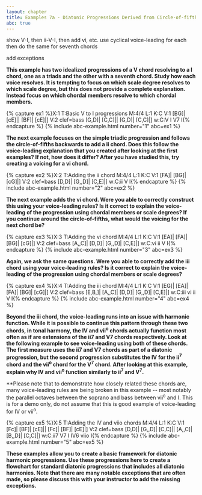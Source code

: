 ```yaml
---
layout: chapter
title: Examples 7a - Diatonic Progressions Derived from Circle-of-fifths Voice-leading
abc: true
---
```


show V-I, then ii-V-I, then add vi, etc.
  use cyclical voice-leading for each
  then do the same for seventh chords

add exceptions

**This example has two idealized progressions of a V chord resolving to a I chord, one as a triads and the other with a seventh chord. Study how each voice resolves. It is tempting to focus on which scale degree resolves to which scale degree, but this does not provide a complete explanation. Instead focus on which chordal members resolve to which chordal members.**

{% capture ex1 %}X:1
T:Basic V to I progressions
M:4/4
L:1
K:C
V:1
[BG]| [cE]|| [BF]| [cE]|]
V:2 clef=bass
[G,D]| [C,C]|| [G,D]| [C,C]|]
w:C:V I V7 I{% endcapture %}
{% include abc-example.html number="1" abc=ex1 %}

**The next example focuses on the simple triadic progression and follows the circle-of-fifths backwards to add a ii chord. Does this follow the voice-leading explanation that you created after looking at the first examples? If not, how does it differ? After you have studied this, try creating a voicing for a vi chord.**

{% capture ex2 %}X:2
T:Adding the ii chord
M:4/4
L:1
K:C
V:1
[FA]| [BG]| [cG]|]
V:2 clef=bass
[D,D]| [G,,D]| [C,E]|]
w:C:ii V I{% endcapture %}
{% include abc-example.html number="2" abc=ex2 %}

**The next example adds the vi chord. Were you able to correctly construct this using your voice-leading rules? Is it correct to explain the voice-leading of the progression using chordal members or scale degrees? If you continue around the circle-of-fifths, what would the voicing for the next chord be?**

{% capture ex3 %}X:3
T:Adding the vi chord
M:4/4
L:1
K:C
V:1
[EA]| [FA]| [BG]| [cG]|]
V:2 clef=bass
[A,,C]| [D,D]| [G,,D]| [C,E]|]
w:C:vi ii V I{% endcapture %}
{% include abc-example.html number="3" abc=ex3 %}

**Again, we ask the same questions. Were you able to correctly add the iii chord using your voice-leading rules? Is it correct to explain the voice-leading of the progression using chordal members or scale degrees?**

{% capture ex4 %}X:4
T:Adding the iii chord
M:4/4
L:1
K:C
V:1
[EG]| [EA]| [FA]| [BG]| [cG]|]
V:2 clef=bass
[E,B,]| [A,,C]| [D,D]| [G,,D]| [C,E]|]
w:C:iii vi ii V I{% endcapture %}
{% include abc-example.html number="4" abc=ex4 %}

**Beyond the iii chord, the voice-leading runs into an issue with harmonic function. While it is possible to continue this pattern through these two chords, in tonal harmony, the IV and vii<sup>o</sup> chords actually function most often as if are extensions of the ii7 and V7 chords respectively. Look at the following example to see voice-leading using both of these chords. The first measure uses the ii7 and V7 chords as part of a diatonic progression, but the second progression substitutes the IV for the ii<sup>7</sup> chord and the vii<sup>o</sup> chord for the V<sup>7</sup> chord. After looking at this example, explain why IV and vii<sup>o</sup> function similarly to ii<sup>7</sup> and V<sup>7</sup>.**

**Please note that to demonstrate how closely related these chords are, many voice-leading rules are being broken in this example -- most notably the parallel octaves between the soprano and bass between vii<sup>o</sup> and I. This is for a demo only, do not assume that this is good example of voice-leading for IV or vii<sup>o</sup>.

{% capture ex5 %}X:5
T:Adding the IV and viio chords
M:4/4
L:1
K:C
V:1
[Fc]| [BF]| [cE]|| [Fc]| [BF]| [cE]|]
V:2 clef=bass
[D,D]| [G,,D]| [C,C]|| [A,,C]| [B,,D]| [C,C]|]
w:C:ii7 V7 I IV6 viio I{% endcapture %}
{% include abc-example.html number="5" abc=ex5 %}

**These examples allow you to create a basic framework for diatonic harmonic progressions. Use these progressions here to create a flowchart for standard diatonic progressions that includes all diatonic harmonies. Note that there are many notable exceptions that are often made, so please discuss this with your instructor to add the missing exceptions.**